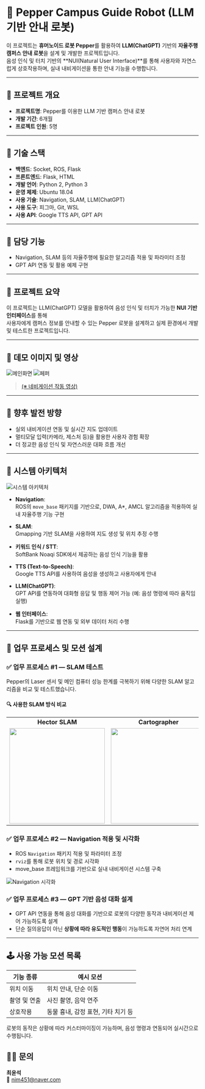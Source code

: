 # 🤖 Pepper Campus Guide Robot (LLM 기반 안내 로봇)

이 프로젝트는 **휴머노이드 로봇 Pepper**를 활용하여 **LLM(ChatGPT)** 기반의 **자율주행 캠퍼스 안내 로봇**을 설계 및 개발한 프로젝트입니다.  
음성 인식 및 터치 기반의 **NUI(Natural User Interface)**를 통해 사용자와 자연스럽게 상호작용하며, 실내 내비게이션을 통한 안내 기능을 수행합니다.

---

## 📆 프로젝트 개요

- **프로젝트명**: Pepper를 이용한 LLM 기반 캠퍼스 안내 로봇  
- **개발 기간**: 6개월  
- **프로젝트 인원**: 5명

---

## 🧰 기술 스택

- **백엔드**: Socket, ROS, Flask  
- **프론트엔드**: Flask, HTML  
- **개발 언어**: Python 2, Python 3  
- **운영 체제**: Ubuntu 18.04  
- **사용 기술**: Navigation, SLAM, LLM(ChatGPT)  
- **사용 도구**: 피그마, Git, WSL  
- **사용 API**: Google TTS API, GPT API

---

## 🧩 담당 기능

- Navigation, SLAM 등의 자율주행에 필요한 알고리즘 적용 및 파라미터 조정  
- GPT API 연동 및 활용 예제 구현

---

## 📝 프로젝트 요약

이 프로젝트는 LLM(ChatGPT) 모델을 활용하여 음성 인식 및 터치가 가능한 **NUI 기반 인터페이스**를 통해  
사용자에게 캠퍼스 정보를 안내할 수 있는 Pepper 로봇을 설계하고 실제 환경에서 개발 및 테스트한 프로젝트입니다.

---

## 📸 데모 이미지 및 영상
![메인화면](./image/메인화면.png)
![페퍼](./image/페퍼.png)
>[ (※ 네비게이션 작동 영상)](https://www.youtube.com/shorts/9QvCRJi_8eQ)

---

## 🏁 향후 발전 방향

- 실외 내비게이션 연동 및 실시간 지도 업데이트  
- 멀티모달 입력(카메라, 제스처 등)을 활용한 사용자 경험 확장  
- 더 정교한 음성 인식 및 자연스러운 대화 흐름 개선

---

## 🧱 시스템 아키텍처
![시스템 아키텍처](./image/시스템아키텍처.png)
- **Navigation**:  
  ROS의 `move_base` 패키지를 기반으로, DWA, A\*, AMCL 알고리즘을 적용하여 실내 자율주행 기능 구현

- **SLAM**:  
  Gmapping 기반 SLAM을 사용하여 지도 생성 및 위치 추정 수행

- **키워드 인식 / STT**:  
  SoftBank Noaqi SDK에서 제공하는 음성 인식 기능을 활용

- **TTS (Text-to-Speech)**:  
  Google TTS API를 사용하여 음성을 생성하고 사용자에게 안내

- **LLM(ChatGPT)**:  
  GPT API를 연동하여 대화형 응답 및 행동 제어 가능 (예: 음성 명령에 따라 움직임 실행)

- **웹 인터페이스**:  
  Flask를 기반으로 웹 연동 및 외부 데이터 처리 수행

---
## 🔁 업무 프로세스 및 모션 설계

### ✅ 업무 프로세스 #1 — SLAM 테스트

Pepper의 Laser 센서 및 메인 컴퓨터 성능 한계를 극복하기 위해 다양한 SLAM 알고리즘을 비교 및 테스트했습니다.  

#### 🔍 사용한 SLAM 방식 비교

<table>
  <tr>
    <td align="center"><b>Hector SLAM</b></td>
    <td align="center"><b>Cartographer</b></td>
    <td align="center"><b>Gmapping</b></td>
  </tr>
  <tr>
    <td><img src="./image/hector.png" width="250"/></td>
    <td><img src="./image/cartographer.png" width="250"/></td>
    <td><img src="./image/gmapping.png" width="250"/></td>
  </tr>
</table>


### ✅ 업무 프로세스 #2 — Navigation 적용 및 시각화
- ROS `Navigation` 패키지 적용 및 파라미터 조정
- `rviz`를 통해 로봇 위치 및 경로 시각화
- move_base 프레임워크를 기반으로 실내 내비게이션 시스템 구축

![Navigation 시각화](./image/navigation.png)

### ✅ 업무 프로세스 #3 — GPT 기반 음성 대화 설계
- GPT API 연동을 통해 음성 대화를 기반으로 로봇의 다양한 동작과 내비게이션 제어 가능하도록 설계
- 단순 질의응답이 아닌 **상황에 따라 유도적인 행동**이 가능하도록 자연어 처리 연계

---

## 🕹️ 사용 가능 모션 목록

| 기능 종류 | 예시 모션 |
|-----------|------------|
| 위치 이동 | 위치 안내, 단순 이동 |
| 촬영 및 연출 | 사진 촬영, 음악 연주 |
| 상호작용 | 동물 흉내, 감정 표현, 기타 치기 등 |

로봇의 동작은 상황에 따라 커스터마이징이 가능하며, 음성 명령과 연동되어 실시간으로 수행됩니다.

## 🙋‍♂️ 문의

**최윤석**  
📧 nim451@naver.com

